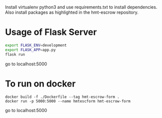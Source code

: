 Install virtualenv python3 and use requirements.txt to install dependencies.
Also install packages as highlighted in the hmt-escrow repository.

# Usage of Flask Server
```bash
export FLASK_ENV=development
export FLASK_APP=app.py
flask run
```
go to localhost:5000

# To run on docker
```
docker build -f ./Dockerfile --tag hmt-escrow-form .
docker run -p 5000:5000 --name hmtescform hmt-escrow-form
```

go to localhost:5000
 
